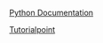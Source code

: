 [Python Documentation](https://docs.python.org/3/tutorial/index.html)

[Tutorialpoint](https://www.tutorialspoint.com/python/index.htm)
